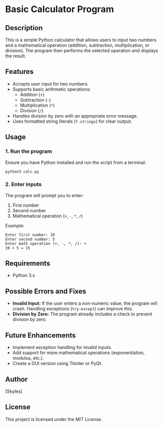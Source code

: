 # Basic Calculator Program

## Description
This is a simple Python calculator that allows users to input two numbers and a mathematical operation (addition, subtraction, multiplication, or division). The program then performs the selected operation and displays the result.

## Features
- Accepts user input for two numbers.
- Supports basic arithmetic operations:
  - Addition (`+`)
  - Subtraction (`-`)
  - Multiplication (`*`)
  - Division (`/`)
- Handles division by zero with an appropriate error message.
- Uses formatted string literals (`f-strings`) for clear output.

## Usage
### 1. Run the program
Ensure you have Python installed and run the script from a terminal:
```sh
python3 calc.py
```

### 2. Enter inputs
The program will prompt you to enter:
1. First number
2. Second number
3. Mathematical operation (`+`, `-`, `*`, `/`)

Example:
```
Enter first number: 10
Enter second number: 5
Enter math operation (+, -, *, /): +
10 + 5 = 15
```

## Requirements
- Python 3.x

## Possible Errors and Fixes
- **Invalid Input:** If the user enters a non-numeric value, the program will crash. Handling exceptions (`try-except`) can improve this.
- **Division by Zero:** The program already includes a check to prevent division by zero.

## Future Enhancements
- Implement exception handling for invalid inputs.
- Add support for more mathematical operations (exponentiation, modulus, etc.).
- Create a GUI version using Tkinter or PyQt.

## Author
[Skyles]

## License
This project is licensed under the MIT License.

